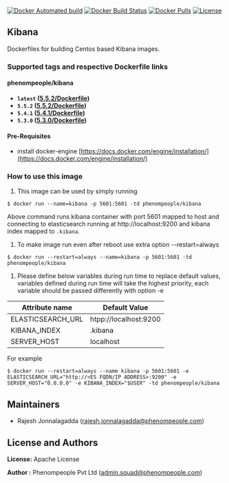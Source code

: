 [![Docker Automated build](https://img.shields.io/docker/automated/phenompeople/kibana.svg?style=plastic)](https://hub.docker.com/r/phenompeople/kibana/)
[![Docker Build Status](https://img.shields.io/docker/build/phenompeople/kibana.svg?style=plastic)](https://hub.docker.com/r/phenompeople/kibana/)
[![Docker Pulls](https://img.shields.io/docker/pulls/phenompeople/kibana.svg?style=plastic)](https://hub.docker.com/r/phenompeople/kibana/)
[![License](https://img.shields.io/badge/License-Apache%202.0-blue.svg)](https://opensource.org/licenses/Apache-2.0)

## Kibana 

Dockerfiles for building Centos based Kibana images.

### Supported tags and respective Dockerfile links

#### phenompeople/kibana

* **`latest`		([5.5.2/Dockerfile](https://bitbucket.org/phenompeople/kibana/src/master/5.5.2/Dockerfile))**
* **`5.5.2` 		([5.5.2/Dockerfile](https://bitbucket.org/phenompeople/kibana/src/master/5.5.2/Dockerfile))**
* **`5.4.1` 		([5.4.1/Dockerfile](https://bitbucket.org/phenompeople/kibana/src/master/5.4.1/Dockerfile))**
* **`5.3.0` 		([5.3.0/Dockerfile](https://bitbucket.org/phenompeople/kibana/src/master/5.3.0/Dockerfile))**

#### Pre-Requisites

- install docker-engine [https://docs.docker.com/engine/installation/](https://docs.docker.com/engine/installation/)

### How to use this image 

1.  This image can be used by simply running 

```$ docker run --name=kibana -p 5601:5601 -td phenompeople/kibana```

Above command runs kibana container with port 5601 mapped to host and connecting to elasticsearch running at http://localhost:9200 and kibana index mapped to `.kibana`. 

1. To make image run even after reboot use extra option --restart=always

```$ docker run --restart=always --name=kibana -p 5601:5601 -td phenompeople/kibana```

1. Please define below variables during run time to replace default values, variables defined during run time will take the highest priority, each variable should be passed differently with option -e 

|Attribute name                     | Default Value             |
|-----------------------------------|---------------------------|
|ELASTICSEARCH_URL                  | htpp://localhost:9200     |
|KIBANA_INDEX                       | .kibana                   |
|SERVER_HOST                        | localhost                 |  

For example

```$ docker run --restart=always --name kibana -p 5601:5601 -e ELASTICSEARCH_URL="http://<ES FQDN/IP ADDRESS>:9200" -e SERVER_HOST="0.0.0.0" -e KIBANA_INDEX="$USER" -td phenompeople/kibana```

## Maintainers

* Rajesh Jonnalagadda (<rajesh.jonnalagadda@phenompeople.com>)

## License and Authors

**License:**	Apache License

**Author :** Phenompeople Pvt Ltd (<admin.squad@phenompeople.com>)